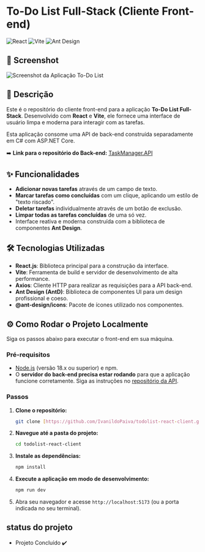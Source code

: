 # To-Do List Full-Stack (Cliente Front-end)

![React](https://img.shields.io/badge/React-18.2.0-61DAFB?style=for-the-badge&logo=react&logoColor=black)
![Vite](https://img.shields.io/badge/Vite-5.2.0-646CFF?style=for-the-badge&logo=vite&logoColor=white)
![Ant Design](https://img.shields.io/badge/Ant_Design-5.17.0-007FFF?style=for-the-badge&logo=ant-design&logoColor=white)

## 📸 Screenshot

![Screenshot da Aplicação To-Do List](https://i.imgur.com/LkaEbF1.png)


## 📝 Descrição

Este é o repositório do cliente front-end para a aplicação **To-Do List Full-Stack**. Desenvolvido com **React** e **Vite**, ele fornece uma interface de usuário limpa e moderna para interagir com as tarefas.

Esta aplicação consome uma API de back-end construída separadamente em C# com ASP.NET Core.

➡️ **Link para o repositório do Back-end:** [TaskManager.API](LINK_PARA_O_REPOSITORIO_DO_BACKEND_AQUI)

## ✨ Funcionalidades

-   **Adicionar novas tarefas** através de um campo de texto.
-   **Marcar tarefas como concluídas** com um clique, aplicando um estilo de "texto riscado".
-   **Deletar tarefas** individualmente através de um botão de exclusão.
-   **Limpar todas as tarefas concluídas** de uma só vez.
-   Interface reativa e moderna construída com a biblioteca de componentes **Ant Design**.

## 🛠️ Tecnologias Utilizadas

* **React.js**: Biblioteca principal para a construção da interface.
* **Vite**: Ferramenta de build e servidor de desenvolvimento de alta performance.
* **Axios**: Cliente HTTP para realizar as requisições para a API back-end.
* **Ant Design (AntD)**: Biblioteca de componentes UI para um design profissional e coeso.
* **@ant-design/icons**: Pacote de ícones utilizado nos componentes.

## ⚙️ Como Rodar o Projeto Localmente

Siga os passos abaixo para executar o front-end em sua máquina.

### Pré-requisitos

-   [Node.js](https://nodejs.org/) (versão 18.x ou superior) e npm.
-   O **servidor do back-end precisa estar rodando** para que a aplicação funcione corretamente. Siga as instruções no [repositório da API](LINK_PARA_O_REPOSITORIO_DO_BACKEND_AQUI).

### Passos

1.  **Clone o repositório:**
    ```bash
    git clone [https://github.com/IvanildoPaiva/todolist-react-client.git](https://github.com/IvanildoPaiva/todolist-react-client.git)
    ```

2.  **Navegue até a pasta do projeto:**
    ```bash
    cd todolist-react-client
    ```

3.  **Instale as dependências:**
    ```bash
    npm install
    ```

4.  **Execute a aplicação em modo de desenvolvimento:**
    ```bash
    npm run dev
    ```

5.  Abra seu navegador e acesse `http://localhost:5173` (ou a porta indicada no seu terminal).

## status do projeto

- Projeto Concluído ✔️
